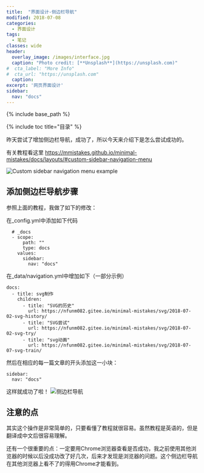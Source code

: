```yaml
---
title:  "界面设计-侧边栏导航"
modified: 2018-07-08
categories: 
  - 界面设计
tags:
  - 笔记 
classes: wide
header:
  overlay_image: /images/interface.jpg 
  caption: "Photo credit: [**Unsplash**](https://unsplash.com)"
#  cta_label: "More Info" 
#  cta_url: "https://unsplash.com"
  caption:
excerpt: '网页界面设计'
sidebar:
  nav: "docs"
---
```


{% include base_path %}
 
{% include toc title="目录" %}

 
  
昨天尝试了增加侧边栏导航，成功了，所以今天来介绍下是怎么尝试成功的。

有关教程看这里 https://mmistakes.github.io/minimal-mistakes/docs/layouts/#custom-sidebar-navigation-menu

![Custom sidebar navigation menu example](https://upload-images.jianshu.io/upload_images/9437529-0828e8ad911ee659.png?imageMogr2/auto-orient/strip%7CimageView2/2/w/1240)


## 添加侧边栏导航步骤

参照上面的教程，我做了如下的修改：

在_config.yml中添加如下代码

```
  # _docs
  - scope:
      path: ""
      type: docs
    values:
      sidebar:
        nav: "docs" 
```

在_data/navigation.yml中增加如下（一部分示例）
```
docs:
  - title: svg制作
    children:
      - title: "SVG的历史"
        url: https://nfunm082.gitee.io/minimal-mistakes/svg/2018-07-02-svg-history/
      - title: "SVG尝试"
        url: https://nfunm082.gitee.io/minimal-mistakes/svg/2018-07-02-svg-try/
      - title: "svg动画"
        url: https://nfunm082.gitee.io/minimal-mistakes/svg/2018-07-07-svg-train/
```

然后在相应的每一篇文章的开头添加这一小块：
```
sidebar:
  nav: "docs"
```

这样就成功了啦！
![侧边栏导航](https://upload-images.jianshu.io/upload_images/9437529-b748a5a4635b8cd8.png?imageMogr2/auto-orient/strip%7CimageView2/2/w/1240)

## 注意的点

其实这个操作是非常简单的，只要看懂了教程就很容易。虽然教程是英语的，但是翻译成中文后很容易理解。

还有一个很重要的点：一定要用Chrome浏览器查看是否成功，我之前使用其他浏览器的时候以后没成功改了好几次，后来才发现是浏览器的问题。这个侧边栏导航在其他浏览器上看不了的得用Chrome才能看到。

